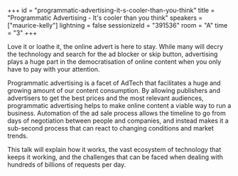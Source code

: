 +++
id = "programmatic-advertising-it-s-cooler-than-you-think"
title = "Programmatic Advertising - It's cooler than you think"
speakers = ["maurice-kelly"]
lightning = false
sessionizeId = "391536"
room = "A"
time = "3"
+++

Love it or loathe it, the online advert is here to stay. While many will decry the technology and search for the ad blocker or skip button, advertising plays a huge part in the democratisation of online content when you only have to pay with your attention.

Programmatic advertising is a facet of AdTech that facilitates a huge and growing amount of our content consumption. By allowing publishers and advertisers to get the best prices and the most relevant audiences, programmatic advertising helps to make online content a viable way to run a business. Automation of the ad sale process allows the timeline to go from days of negotiation between people and companies, and instead makes it a sub-second process that can react to changing conditions and market trends.

This talk will explain how it works, the vast ecosystem of technology that keeps it working, and the challenges that can be faced when dealing with hundreds of billions of requests per day.